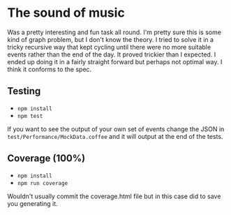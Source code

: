 # The sound of music
Was a pretty interesting and fun task all round. I'm pretty sure this is some kind of graph problem, but I don't know the theory. I tried to solve it in a tricky recursive way that kept cycling until there were no more suitable events rather than the end of the day. It proved trickier than I expected.
I ended up doing it in a fairly straight forward but perhaps not optimal way. I think it conforms to the spec.

## Testing
- `npm install`
- `npm test`

If you want to see the output of your own set of events change the JSON in `test/Performance/MockData.coffee` and it will output at the end of the tests.


## Coverage (100%)
- `npm install`
- `npm run coverage`

Wouldn't usually commit the coverage.html file but in this case did to save you generating it.
